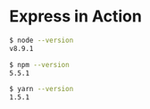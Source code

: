 # Express in Action

```sh
$ node --version
v8.9.1

$ npm --version
5.5.1

$ yarn --version
1.5.1
```
